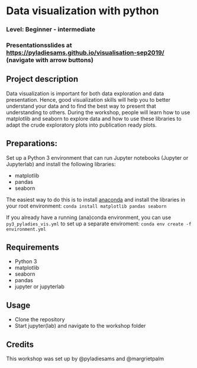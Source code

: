 
# Data visualization with python
### Level: Beginner - intermediate 
### Presentationsslides at https://pyladiesams.github.io/visualisation-sep2019/ (navigate with arrow buttons)

## Project description

Data visualization is important for both data exploration and data presentation. Hence, good visualization skills will help you to better understand your data and to find the best way to present that understanding to others. During the workshop, people will learn how to use matplotlib and seaborn to explore data and how to use these libraries to adapt the crude exploratory plots into publication ready plots.

## Preparations:
Set up a Python 3 environment that can run Jupyter notebooks (Jupyter or Jupyterlab) and install the following libraries:
* matplotlib
* pandas
* seaborn

The easiest way to do this is to install [anaconda](https://www.anaconda.com/distribution/) and install the libraries in your root environment:
```conda install matplotlib pandas seaborn```

If you already have a running (ana)conda environment, you can use `py3_pyladies_vis.yml` to set up a separate enviroment:
```conda env create -f environment.yml```

## Requirements
* Python 3
* matplotlib
* seaborn
* pandas
* jupyter or jupyterlab

## Usage
* Clone the repository
* Start jupyter(lab) and navigate to the workshop folder

## Credits
This workshop was set up by @pyladiesams and @margrietpalm
